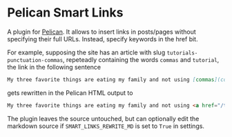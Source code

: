 # Pelican Smart Links

A plugin for [Pelican](getpelican.com). It allows to insert links in posts/pages without specifying their full URLs. Instead, specify keywords in the href bit.

For example, supposing the site has an article with slug `tutorials-punctuation-commas`, repeteadly containing the words `commas` and `tutorial`, the link in the following sentence

```md
My three favorite things are eating my family and not using [commas](commas tutorial).
```

gets rewritten in the Pelican HTML output to

```html
My three favorite things are eating my family and not using <a href="/tutorials-punctuation-commas">commas</a>.
```

The plugin leaves the source untouched, but can optionally edit the markdown source if `SMART_LINKS_REWRITE_MD` is set to `True` in settings.
